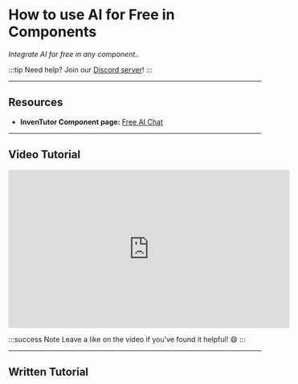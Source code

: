 # How to use AI for Free in Components
*Integrate AI for free in any component..*

:::tip
Need help? Join our [Discord server](https://dsc.gg/inventutor)!
:::

***

## Resources

- **InvenTutor Component page:** [Free AI Chat](/c/free-ai-chat.md)

***

## Video Tutorial

<iframe width="560" height="315" src="https://www.youtube-nocookie.com/embed/NpSBU-MjMlk?si=iDgmLMeWEj10-tR7" title="YouTube video player" frameborder="0" allow="accelerometer; autoplay; clipboard-write; encrypted-media; gyroscope; picture-in-picture; web-share" referrerpolicy="strict-origin-when-cross-origin" allowfullscreen></iframe>

:::success Note
Leave a like on the video if you've found it helpful! 😄
:::

***

## Written Tutorial


